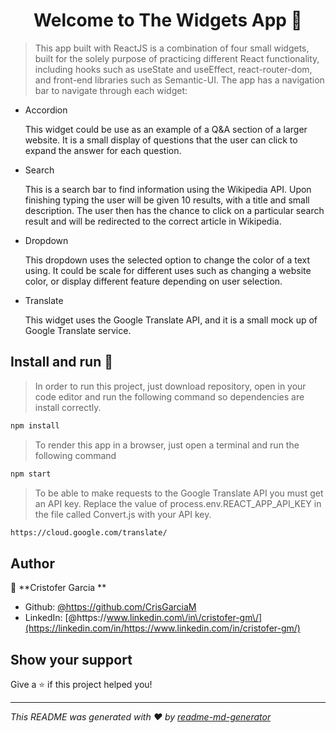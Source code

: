 <h1 align="center">Welcome to The Widgets App 👋</h1>
<p>
</p>

> This app built with ReactJS is a combination of four small widgets, built for the solely purpose of practicing different React functionality, including hooks such as useState and useEffect, react-router-dom, and front-end libraries such as Semantic-UI. The app has a navigation bar to navigate through each widget:

- Accordion

  This widget could be use as an example of a Q&A section of a larger website. It is a small display of questions that the user can click to expand the answer for each question.

- Search

  This is a search bar to find information using the Wikipedia API. Upon finishing typing the user will be given 10 results, with a title and small description. The user then has the chance to click on a particular search result and will be redirected to the correct article in Wikipedia.

- Dropdown

  This dropdown uses the selected option to change the color of a text using. It could be scale for different uses such as changing a website color, or display different feature depending on user selection.

- Translate

  This widget uses the Google Translate API, and it is a small mock up of Google Translate service.

## Install and run :rocket:

> In order to run this project, just download repository, open in your code editor and run the following command so dependencies are install correctly.

```sh
npm install
```

> To render this app in a browser, just open a terminal and run the following command

```sh
npm start
```

> To be able to make requests to the Google Translate API you must get an API key. Replace the value of process.env.REACT_APP_API_KEY in the file called Convert.js with your API key.

```sh
https://cloud.google.com/translate/
```

## Author

👤 **Cristofer Garcia **

- Github: [@https:\/\/github.com\/CrisGarciaM](https://github.com/https://github.com/CrisGarciaM)
- LinkedIn: [@https:\/\/www.linkedin.com\/in\/cristofer-gm\/](https://linkedin.com/in/https://www.linkedin.com/in/cristofer-gm/)

## Show your support

Give a ⭐️ if this project helped you!

---

_This README was generated with ❤️ by [readme-md-generator](https://github.com/kefranabg/readme-md-generator)_

```

```
